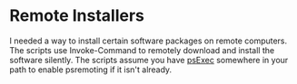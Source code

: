 # Remote Installers

I needed a way to install certain software packages on remote computers. The scripts use Invoke-Command to remotely download and install the software silently. The scripts assume you have [psExec](https://docs.microsoft.com/en-us/sysinternals/downloads/psexec) somewhere in your path to enable psremoting if it isn't already.